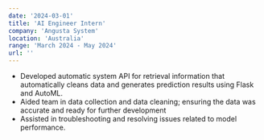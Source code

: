 ```yaml
---
date: '2024-03-01'
title: 'AI Engineer Intern'
company: 'Angusta System'
location: 'Australia'
range: 'March 2024 - May 2024'
url: ''
---
```


- Developed automatic system API for retrieval information that automatically cleans data and generates prediction results using Flask and AutoML.
- Aided team in data collection and data cleaning; ensuring the data was accurate and ready for further development 
- Assisted in troubleshooting and resolving issues related to model performance.

